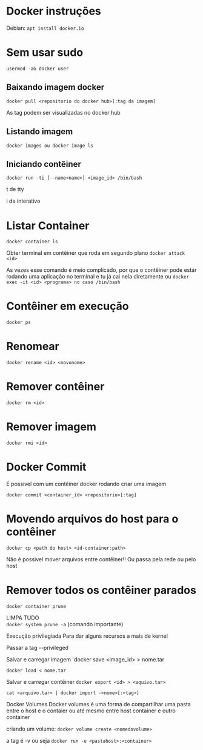 # Docker instruções
Debian:
`apt install docker.io`

# Sem usar sudo
`usermod -aG docker user`

## Baixando imagem docker
`docker pull <repositorio do docker hub>[:tag da imagem]`

As tag podem ser visualizadas no docker hub

## Listando imagem
`docker images ou docker image ls`

## Iniciando contêiner
`docker run -ti [--name<name>] <image_id> /bin/bash`

t de tty

i de interativo

# Listar Container
`docker container ls`

Obter terminal em contêiner que roda em segundo plano
`docker attack <id>`

As vezes esse comando é meio complicado, por que o contêiner pode estár rodando uma aplicação no terminal e tu já cai nela diretamente
ou
`docker exec -it <id> <programa> no caso /bin/bash`

# Contêiner em execução
`docker ps`

# Renomear
`docker rename <id> <novonome>`

# Remover contêiner
`docker rm <id>`

# Remover imagem
`docker rmi <id>`

# Docker Commit
É possível com um contêiner docker rodando criar uma imagem

`docker commit <container_id> <repositorio>[:tag]`

# Movendo arquivos do host para o contêiner
`docker cp <path do host> <id-container:path>`

Não é possivel mover arquivos entre contêiner!! Ou passa pela rede ou pelo host

# Remover todos os contêiner parados
`docker container prune`

LIMPA TUDO  
`docker system prune -a` (comando importante)

Execução privilegiada
Para dar alguns recursos a mais de kernel

Passar a tag --privileged

Salvar e carregar imagem
`docker save <image_id> > nome.tar

`docker load < nome.tar`

Salvar e carregar contêiner
`docker export <id> > <aquivo.tar>`

`cat <arquivo.tar> | docker import -<nome>[:<tag>]`

Docker Volumes
Docker volumes é uma forma de compartilhar uma pasta entre o host e o contaier ou até mesmo entre host container e outro container

criando um volume: `docker volume create <nomedovolume>`

a tag é -v ou seja `docker run -e <pastahost>:<container>`
